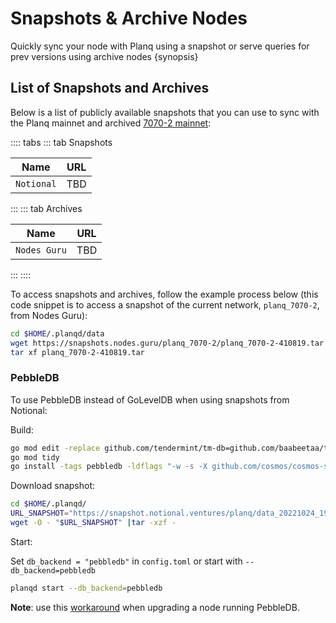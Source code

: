 <!--
order: 6
-->

# Snapshots & Archive Nodes

Quickly sync your node with Planq using a snapshot or serve queries for prev versions using archive nodes {synopsis}

## List of Snapshots and Archives

Below is a list of publicly available snapshots that you can use to sync with the Planq mainnet and
archived [7070-2 mainnet](https://github.com/planq-network/networks/tree/main/mainnet):

<!-- markdown-link-check-disable -->
:::: tabs
::: tab Snapshots

| Name        | URL                                                                                   |
| -------------|---------------------------------------------------------------------------------------|
| `Notional`   | TBD |

:::
::: tab Archives
<!-- markdown-link-check-disable -->

| Name           | URL                                                                                                          |
| ---------------|--------------------------------------------------------------------------------------------------------------|
| `Nodes Guru`   | TBD                                                                                                          |
:::
::::

To access snapshots and archives, follow the example process below (this code snippet is to access a snapshot of the current network, `planq_7070-2`, from Nodes Guru):

```bash
cd $HOME/.planqd/data
wget https://snapshots.nodes.guru/planq_7070-2/planq_7070-2-410819.tar
tar xf planq_7070-2-410819.tar
```

### PebbleDB

To use PebbleDB instead of GoLevelDB when using snapshots from Notional:

Build:

```bash
go mod edit -replace github.com/tendermint/tm-db=github.com/baabeetaa/tm-db@pebble
go mod tidy
go install -tags pebbledb -ldflags "-w -s -X github.com/cosmos/cosmos-sdk/types.DBBackend=pebbledb" ./...
```

Download snapshot:

```bash
cd $HOME/.planqd/
URL_SNAPSHOT="https://snapshot.notional.ventures/planq/data_20221024_193254.tar.gz"
wget -O - "$URL_SNAPSHOT" |tar -xzf -
```

Start:

Set `db_backend = "pebbledb"` in `config.toml` or start with `--db_backend=pebbledb`

```bash
planqd start --db_backend=pebbledb
```

**Note**: use this [workaround](https://github.com/notional-labs/cosmosia/blob/main/docs/pebbledb.md) when upgrading a node running PebbleDB.
